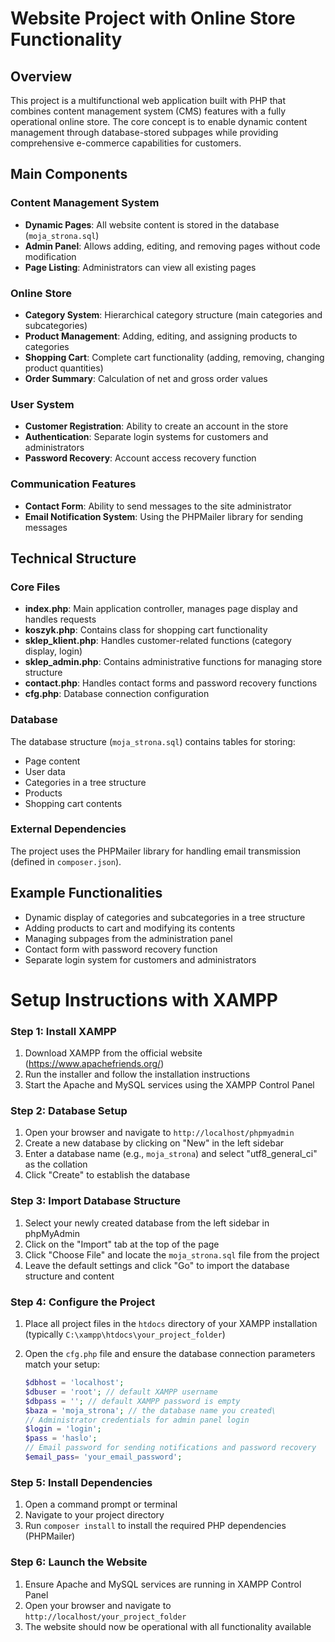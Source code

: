 # Website Project with Online Store Functionality

## Overview

This project is a multifunctional web application built with PHP that combines content management system (CMS) features with a fully operational online store. The core concept is to enable dynamic content management through database-stored subpages while providing comprehensive e-commerce capabilities for customers.

## Main Components

### Content Management System

- **Dynamic Pages**: All website content is stored in the database (`moja_strona.sql`)
- **Admin Panel**: Allows adding, editing, and removing pages without code modification
- **Page Listing**: Administrators can view all existing pages

### Online Store

- **Category System**: Hierarchical category structure (main categories and subcategories)
- **Product Management**: Adding, editing, and assigning products to categories
- **Shopping Cart**: Complete cart functionality (adding, removing, changing product quantities)
- **Order Summary**: Calculation of net and gross order values

### User System

- **Customer Registration**: Ability to create an account in the store
- **Authentication**: Separate login systems for customers and administrators
- **Password Recovery**: Account access recovery function

### Communication Features

- **Contact Form**: Ability to send messages to the site administrator
- **Email Notification System**: Using the PHPMailer library for sending messages

## Technical Structure

### Core Files

- **index.php**: Main application controller, manages page display and handles requests
- **koszyk.php**: Contains class for shopping cart functionality
- **sklep_klient.php**: Handles customer-related functions (category display, login)
- **sklep_admin.php**: Contains administrative functions for managing store structure
- **contact.php**: Handles contact forms and password recovery functions
- **cfg.php**: Database connection configuration

### Database

The database structure (`moja_strona.sql`) contains tables for storing:

- Page content
- User data
- Categories in a tree structure
- Products
- Shopping cart contents

### External Dependencies

The project uses the PHPMailer library for handling email transmission (defined in `composer.json`).

## Example Functionalities

- Dynamic display of categories and subcategories in a tree structure
- Adding products to cart and modifying its contents
- Managing subpages from the administration panel
- Contact form with password recovery function
- Separate login system for customers and administrators

# Setup Instructions with XAMPP

### Step 1: Install XAMPP

1. Download XAMPP from the official website (https://www.apachefriends.org/)
2. Run the installer and follow the installation instructions
3. Start the Apache and MySQL services using the XAMPP Control Panel

### Step 2: Database Setup

1. Open your browser and navigate to `http://localhost/phpmyadmin`
2. Create a new database by clicking on "New" in the left sidebar
3. Enter a database name (e.g., `moja_strona`) and select "utf8_general_ci" as the collation
4. Click "Create" to establish the database

### Step 3: Import Database Structure

1. Select your newly created database from the left sidebar in phpMyAdmin
2. Click on the "Import" tab at the top of the page
3. Click "Choose File" and locate the `moja_strona.sql` file from the project
4. Leave the default settings and click "Go" to import the database structure and content

### Step 4: Configure the Project

1. Place all project files in the `htdocs` directory of your XAMPP installation (typically `C:\xampp\htdocs\your_project_folder`)
2. Open the `cfg.php` file and ensure the database connection parameters match your setup:

   ```php
   $dbhost = 'localhost';
   $dbuser = 'root'; // default XAMPP username
   $dbpass = ''; // default XAMPP password is empty
   $baza = 'moja_strona'; // the database name you created\
   // Administrator credentials for admin panel login
   $login = 'login';
   $pass = 'haslo';
   // Email password for sending notifications and password recovery
   $email_pass= 'your_email_password';
   ```

### Step 5: Install Dependencies

1. Open a command prompt or terminal
2. Navigate to your project directory
3. Run `composer install` to install the required PHP dependencies (PHPMailer)

### Step 6: Launch the Website

1. Ensure Apache and MySQL services are running in XAMPP Control Panel
2. Open your browser and navigate to `http://localhost/your_project_folder`
3. The website should now be operational with all functionality available

